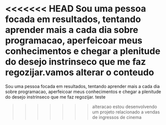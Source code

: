<<<<<<< HEAD
Sou uma pessoa focada em resultados, tentando aprender mais a cada dia sobre programacao, aperfeicoar meus conhecimentos e chegar a plenitude do desejo instrinseco que me faz regozijar.vamos alterar o conteudo
=======
Sou uma pessoa focada em resultados, tentando aprender mais a cada dia sobre programacao, aperfeicoar meus conhecimentos e chegar a plenitude do desejo instrinseco que me faz regozijar.
teste
>>>>>>> alteracao
estou desenvolvendo um projeto relacionado a vendas de ingressos de cinema
